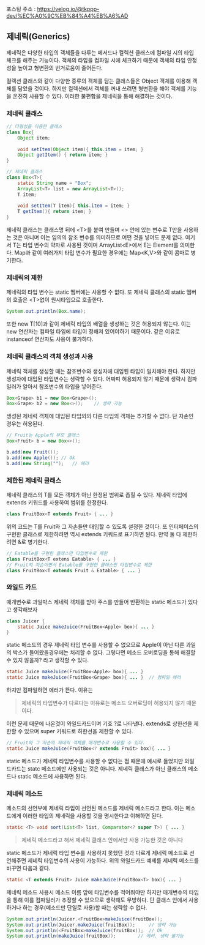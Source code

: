 포스팅 주소 : https://velog.io/@tkppp-dev/%EC%A0%9C%EB%84%A4%EB%A6%AD

## 제네릭(Generics)
제네릭은 다양한 타입의 객체들을 다루는 메서드나 컬렉션 클래스에 컴파일 시의 타입 체크를 해주는 기능이다. 객체의 타입을 컴파일 시에 체크하기 때문에 객체의 타입 안정성을 높이고 형변환의 번거로움이 줄어든다.

컬렉션 클래스와 같이 다양한 종류의 객체를 담는 클래스들은 Object 객체를 이용해 객체를 담았을 것이다. 하지만 컬렉션에서 객체를 꺼내 쓰려면 형변환을 해야 객체를 기능을 온전히 사용할 수 있다. 이러한 불편함을 제네릭을 통해 해결하는 것이다.

### 제네릭 클래스
``` java
// 다형성을 이용한 클래스
class Box{
    Object item;
    
    void setItem(Object item){ this.item = item; }
    Object getItem() { return item; }
}

// 제네릭 클래스
class Box<T>{
	static String name = "Box";
    ArrayList<T> list = new ArrayList<T>();
    T item;
    
    void setItem(T item){ this.item = item; }
    T getItem(){ return item; }
}
```

제네릭 클래스는 클래스명 뒤에 <T\>를 붙여 만들며 <> 안에 있는 변수로 T만을 사용하는 것은 아니며 이는 임의의 참조 변수를 의미하므로 어떤 것을 넣어도 문제 없다. 여기서 T는 타입 변수의 약자로 사용된 것이며 ArrayList<E\>에서 E는 Element를 의미한다. Map과 같이 여러가지 타입 변수가 필요한 경우에는 Map<K,V>와 같이 콤마로 병기한다.

### 제네릭의 제한
제네릭의 타입 변수는 static 멤버에는 사용할 수 없다. 또 제네릭 클래스의 static 멤버의 호출은 <T\>없이 원시타입으로 호출한다.
``` java
System.out.println(Box.name);
```

또한 new T[10]과 같이 제네릭 타입의 배열을 생성하는 것은 허용되지 않는다. 이는 new 연산자는 컴파일 타임에 타입이 정해져 있어야하기 때문이다. 같은 이유로 instanceof 연산자도 사용이 불가하다.

### 제네릭 클래스의 객체 생성과 사용
제네릭 객체를 생성할 때는 참조변수와 생성자에 대입된 타입이 일치해야 한다. 하지만 생성자에 대입된 타입변수는 생략할 수 있다. 어짜피 허용되지 않기 때문에 생략시 컴파일러가 알아서 참조변수의 타입을 넣어준다.

``` java
Box<Grape> b1 = new Box<Grape>();
Box<Grape> b2 = new Box<>();	// 생략 가능
```

생성된 제네릭 객체에 대입된 타입외의 다른 타입의 객체는 추가할 수 없다. 단 자손인 경우는 허용된다.
``` java
// Fruit는 Apple의 부모 클래스
Box<Fruit> b = new Box<>();

b.add(new Fruit());
b.add(new Apple());	// Ok
b.add(new String("");	// 에러
```

### 제한된 제네릭 클래스
제네릭 클래스의 T를 모든 객체가 아닌 한정된 범위로 좁힐 수 있다. 제네릭 타입에 extends 키워드를 사용하여 범위를 한정한다.
``` java
class FruitBox<T extends Fruit> { ... }
```
위의 코드는 T를 Fruit와 그 자손들만 대입할 수 있도록 설정한 것이다. 또 인터페이스의 구현한 클래스로 제한하려면 역시 extends 키워드로 표기하면 된다. 만약 둘 다 제한하려면 &로 병기한다.
``` java
// Eatable를 구현한 클래스만 타입변수로 제한
class FruitBox<T extens Eatable> { ... }
// Fruit의 자손이면서 Eatable를 구현한 클래스만 타입변수로 제한
class FruitBox<T extends Fruit & Eatable> { ... }
```

### 와일드 카드
매개변수로 과일박스 제네릭 객체를 받아 주스를 만들어 반환하는 static 메소드가 있다고 생각해보자
``` java
class Juicer {
    static Juice makeJuice(FruitBox<Apple> box){ ... }
}
```
static 메소드의 경우 제네릭 타입 변수를 사용할 수 없으므로 Apple이 아닌 다른 과일의 박스가 들어왔을경우에는 처리할 수 없다. 그렇다면 메소드 오버로딩을 통해 해결할 수 있지 않을까? 라고 생각할 수 있다.
``` java
static Juice makeJuice(FruitBox<Apple> box){ ... }
static Juice makeJuice(FruitBox<Grape> box){ ... }	// 컴파일 에러
```
하지만 컴파일하면 에러가 뜬다. 이유는
> 제네릭의 타입변수가 다르다는 이유로는 메소드 오버로딩이 허용되지 않기 때문이다.

이런 문제 때문에 나온것이 와일드카드이며 기호 ?로 나타낸다. extends로 상한선을 제한할 수 있으며 super 키워드로 하한선을 제한할 수 있다.
``` java
// Fruit와 그 자손의 제네릭 객체를 매개변수로 사용할 수 있다.
static Juice makeJuice(FruitBox<? extends Fruit> box){ ... }
```

static 메소드가 제네릭 타입변수를 사용할 수 없다는 점 때문에 예시로 들었지만 와일드카드는 statc 메소드에만 사용되는 것은 아니다. 제네릭 클래스가 아닌 클래스의 메소드나 static 메소드에 사용하면 된다.


### 제네릭 메소드
메소드의 선언부에 제네릭 타입이 선언된 메소드를 제네릭 메소드라고 한다. 이는 메소드에게 이러한 타입의 제네릭을 사용할 것을 명시한다고 이해하면 된다.
``` java
static <T> void sort(List<T> list, Comparator<? super T>) { ... }
```
> 제네릭 메소드라고 해서 제네릭 클래스 안에서만 사용 가능한 것은 아니다

static 메소드가 제네릭 타입 변수를 사용하지 못했던 것과 다르게 제네릭 메소드로 선언해주면 제네릭 타입변수의 사용이 가능하다. 위의 와일드카드 예제를 제네릭 메소드를 바꾸면 다음과 같다.
``` java
static <T extends Fruit> Juice makeJuice(FruitBox<T> box){ ... }
```

제네릭 메소드 사용시 메소드 이름 앞에 타입변수를 적어줘야만 하지만 매개변수의 타입을 통해 이를 컴파일러가 추정할 수 있으므로 생략해도 무방하다. 단 클래스 안에서 사용하거나 하는 경우(메소드만 단일로 사용)할 때는 생략할 수 없다.
``` java
System.out.println(Juicer.<FruitBox>makeJuice(fruitBox));
System.out.println(Juicer.makeJuice(fruitBox));		// 생략 가능
System.out.println(<FruitBox>makeJuice(fruitBox));	// Ok
System.out.println(makeJuice(fruitBox));		// 에러. 생략 불가능
```
